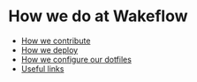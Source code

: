 # How we do at Wakeflow

* [How we contribute](/contributing.md)
* [How we deploy](/deploying.md)
* [How we configure our dotfiles](/dotfiles.md)
* [Useful links](/usefulLinks.md)
